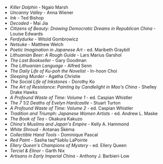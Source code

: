 * _Killer Dolphin_ - Ngaio Marsh
* _Uncanny Valley_ - Anna Wiener
* _Ink_ - Ted Bishop
* _Decoded_ - Mai Jia
* _Citizens of Beauty: Drawing Democratic Dreams in Republican China_ - Louise Edwards
* _Ferdydurke_ - Witold Gombrowicz
* _Netsuke_ - Matthew Welch
* _Poetic Imagination in Japanese Art_ - ed. Maribeth Graybill
* _Lithuanian Beer: A Rough Guide_ - Lars Marius Garshol
* _The Last Bookseller_ - Gary Goodman
* _The Lithuanian Language_ - Alfred Senn
* _The Daily Life of Ku-poh the Novelist_ - In-hoon Choi
* _Sleeping Murder_ - Agatha Christie
* _The Social Life of Inkstones_ - Dorothy Ko
* _The Art of Resistance: Painting by Candlelight in Mao's China_ - Shelley Drake Hawks
* _A Profound Waste of Time: Volume 1_ - ed. Caspian Whistler
* _The 7 1/2 Deaths of Evelyn Hardcastle_ - Stuart Turton
* _A Profound Waste of Time: Volume 2_ - ed. Caspian Whistler
* _Tradition and Triumph: Japanese Women Artists_ - ed. Andrew L. Maske
* _The Book of Tea_ - Okakura Kakuzo
* _China's Muslims and Japan's Empire_ - Kelly A. Hammond
* _White Shroud_ - Antanas Škėma
* _Collectible Hand Tools_ - Dominique Pascal
* _Red Paint_ - Sasha taqʷšəblu LaPointe
* _Ellery Queen's Champions of Mystery_ - ed. Ellery Queen
* _Terciel & Elinor_ - Garth Nix
* _Artisans in Early Imperial China_ - Anthony J. Barbieri-Low